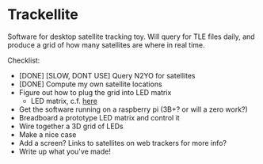 # Trackellite
Software for desktop satellite tracking toy. 
Will query for TLE files daily, and produce a grid of how many satellites are where in real time.

Checklist:
- [DONE] [SLOW, DONT USE] Query N2YO for satellites
- [DONE] Compute my own satellite locations
- Figure out how to plug the grid into LED matrix
  - LED matrix, c.f. [here](http://maximumoctopus.com/electronics/shiftotron.htm)
- Get the software running on a raspberry pi (3B+? or will a zero work?)
- Breadboard a prototype LED matrix and control it
- Wire together a 3D grid of LEDs
- Make a nice case
- Add a screen? Links to satellites on web trackers for more info?
- Write up what you've made!
